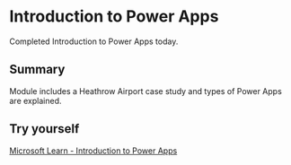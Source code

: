 # Introduction to Power Apps

Completed Introduction to Power Apps today.

## Summary

Module includes a Heathrow Airport case study and types of Power Apps are explained.

## Try yourself

[Microsoft Learn - Introduction to Power Apps](https://docs.microsoft.com/en-gb/learn/modules/introduction-power-apps/)



